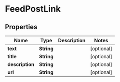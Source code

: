 

# FeedPostLink


## Properties

| Name | Type | Description | Notes |
|------------ | ------------- | ------------- | -------------|
|**text** | **String** |  |  [optional] |
|**title** | **String** |  |  [optional] |
|**description** | **String** |  |  [optional] |
|**url** | **String** |  |  [optional] |



